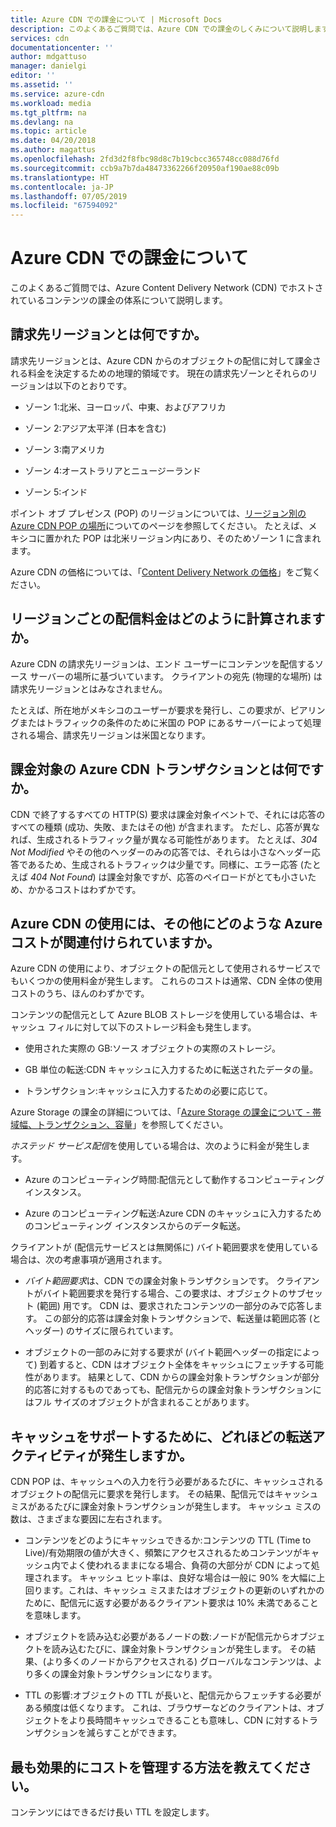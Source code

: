 ```yaml
---
title: Azure CDN での課金について | Microsoft Docs
description: このよくあるご質問では、Azure CDN での課金のしくみについて説明します。
services: cdn
documentationcenter: ''
author: mdgattuso
manager: danielgi
editor: ''
ms.assetid: ''
ms.service: azure-cdn
ms.workload: media
ms.tgt_pltfrm: na
ms.devlang: na
ms.topic: article
ms.date: 04/20/2018
ms.author: magattus
ms.openlocfilehash: 2fd3d2f8fbc98d8c7b19cbcc365748cc088d76fd
ms.sourcegitcommit: ccb9a7b7da48473362266f20950af190ae88c09b
ms.translationtype: HT
ms.contentlocale: ja-JP
ms.lasthandoff: 07/05/2019
ms.locfileid: "67594092"
---
```

# <a name="understanding-azure-cdn-billing"></a>Azure CDN での課金について

このよくあるご質問では、Azure Content Delivery Network (CDN) でホストされているコンテンツの課金の体系について説明します。

## <a name="what-is-a-billing-region"></a>請求先リージョンとは何ですか。
請求先リージョンとは、Azure CDN からのオブジェクトの配信に対して課金される料金を決定するための地理的領域です。 現在の請求先ゾーンとそれらのリージョンは以下のとおりです。

- ゾーン 1:北米、ヨーロッパ、中東、およびアフリカ

- ゾーン 2:アジア太平洋 (日本を含む)

- ゾーン 3:南アメリカ

- ゾーン 4:オーストラリアとニュージーランド

- ゾーン 5:インド

ポイント オブ プレゼンス (POP) のリージョンについては、[リージョン別の Azure CDN POP の場所](https://docs.microsoft.com/azure/cdn/cdn-pop-locations)についてのページを参照してください。 たとえば、メキシコに置かれた POP は北米リージョン内にあり、そのためゾーン 1 に含まれます。 

Azure CDN の価格については、「[Content Delivery Network の価格](https://azure.microsoft.com/pricing/details/cdn/)」をご覧ください。

## <a name="how-are-delivery-charges-calculated-by-region"></a>リージョンごとの配信料金はどのように計算されますか。
Azure CDN の請求先リージョンは、エンド ユーザーにコンテンツを配信するソース サーバーの場所に基づいています。 クライアントの宛先 (物理的な場所) は請求先リージョンとはみなされません。

たとえば、所在地がメキシコのユーザーが要求を発行し、この要求が、ピアリングまたはトラフィックの条件のために米国の POP にあるサーバーによって処理される場合、請求先リージョンは米国となります。

## <a name="what-is-a-billable-azure-cdn-transaction"></a>課金対象の Azure CDN トランザクションとは何ですか。
CDN で終了するすべての HTTP(S) 要求は課金対象イベントで、それには応答のすべての種類 (成功、失敗、またはその他) が含まれます。 ただし、応答が異なれば、生成されるトラフィック量が異なる可能性があります。 たとえば、*304 Not Modified* やその他のヘッダーのみの応答では、それらは小さなヘッダー応答であるため、生成されるトラフィックは少量です。同様に、エラー応答 (たとえば *404 Not Found*) は課金対象ですが、応答のペイロードがとても小さいため、かかるコストはわずかです。

## <a name="what-other-azure-costs-are-associated-with-azure-cdn-use"></a>Azure CDN の使用には、その他にどのような Azure コストが関連付けられていますか。
Azure CDN の使用により、オブジェクトの配信元として使用されるサービスでもいくつかの使用料金が発生します。 これらのコストは通常、CDN 全体の使用コストのうち、ほんのわずかです。

コンテンツの配信元として Azure BLOB ストレージを使用している場合は、キャッシュ フィルに対して以下のストレージ料金も発生します。

- 使用された実際の GB:ソース オブジェクトの実際のストレージ。

- GB 単位の転送:CDN キャッシュに入力するために転送されたデータの量。

- トランザクション:キャッシュに入力するための必要に応じて。

Azure Storage の課金の詳細については、「[Azure Storage の課金について - 帯域幅、トランザクション、容量](https://blogs.msdn.microsoft.com/windowsazurestorage/2010/07/08/understanding-windows-azure-storage-billing-bandwidth-transactions-and-capacity/)」を参照してください。

*ホステッド サービス配信*を使用している場合は、次のように料金が発生します。

- Azure のコンピューティング時間:配信元として動作するコンピューティング インスタンス。

- Azure のコンピューティング転送:Azure CDN のキャッシュに入力するためのコンピューティング インスタンスからのデータ転送。

クライアントが (配信元サービスとは無関係に) バイト範囲要求を使用している場合は、次の考慮事項が適用されます。

- *バイト範囲要求*は、CDN での課金対象トランザクションです。 クライアントがバイト範囲要求を発行する場合、この要求は、オブジェクトのサブセット (範囲) 用です。 CDN は、要求されたコンテンツの一部分のみで応答します。 この部分的応答は課金対象トランザクションで、転送量は範囲応答 (とヘッダー) のサイズに限られています。

- オブジェクトの一部のみに対する要求が (バイト範囲ヘッダーの指定によって) 到着すると、CDN はオブジェクト全体をキャッシュにフェッチする可能性があります。 結果として、CDN からの課金対象トランザクションが部分的応答に対するものであっても、配信元からの課金対象トランザクションにはフル サイズのオブジェクトが含まれることがあります。

## <a name="how-much-transfer-activity-occurs-to-support-the-cache"></a>キャッシュをサポートするために、どれほどの転送アクティビティが発生しますか。
CDN POP は、キャッシュへの入力を行う必要があるたびに、キャッシュされるオブジェクトの配信元に要求を発行します。 その結果、配信元ではキャッシュ ミスがあるたびに課金対象トランザクションが発生します。 キャッシュ ミスの数は、さまざまな要因に左右されます。

- コンテンツをどのようにキャッシュできるか:コンテンツの TTL (Time to Live)/有効期限の値が大きく、頻繁にアクセスされるためコンテンツがキャッシュ内でよく使われるままになる場合、負荷の大部分が CDN によって処理されます。 キャッシュ ヒット率は、良好な場合は一般に 90% を大幅に上回ります。これは、キャッシュ ミスまたはオブジェクトの更新のいずれかのために、配信元に返す必要があるクライアント要求は 10% 未満であることを意味します。

- オブジェクトを読み込む必要があるノードの数:ノードが配信元からオブジェクトを読み込むたびに、課金対象トランザクションが発生します。 その結果、(より多くのノードからアクセスされる) グローバルなコンテンツは、より多くの課金対象トランザクションになります。

- TTL の影響:オブジェクトの TTL が長いと、配信元からフェッチする必要がある頻度は低くなります。 これは、ブラウザーなどのクライアントは、オブジェクトをより長時間キャッシュできることも意味し、CDN に対するトランザクションを減らすことができます。

## <a name="how-do-i-manage-my-costs-most-effectively"></a>最も効果的にコストを管理する方法を教えてください。
コンテンツにはできるだけ長い TTL を設定します。 
